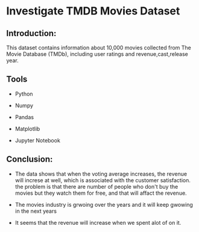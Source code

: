 # Investigate TMDB Movies Dataset

## Introduction:
This dataset contains information about 10,000 movies collected from The Movie Database (TMDb), including user ratings and revenue,cast,release year.

## Tools
- Python 

- Numpy 

- Pandas

- Matplotlib

- Jupyter Notebook


## Conclusion:
- The data shows that when the voting average increases, the revenue will increse at well, which is associated with the customer satisfaction. the problem is that there are number of people who don't buy the movies but they watch them for free, and that will affact the revenue.

- The movies industry is grwoing over the years and it will keep gwowing in the next years

- It seems that the revenue will increase when we spent alot of on it.
